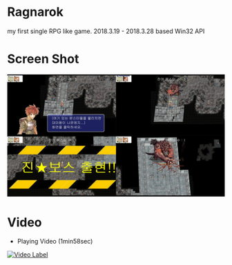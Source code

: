 # Ragnarok
my first single RPG like game.
2018.3.19 - 2018.3.28
based Win32 API


# Screen Shot
![Screenshot1](https://github.com/oneofthezombies/Ragnarok/blob/master/Images/ragnarok_screenshot.png)

# Video
- Playing Video (1min58sec) 

[![Video Label](http://img.youtube.com/vi/swys-TtQCl0/0.jpg)](https://youtu.be/swys-TtQCl0)
